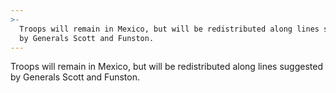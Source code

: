 ```yaml
---
>-
  Troops will remain in Mexico, but will be redistributed along lines suggested
  by Generals Scott and Funston.
---
```


Troops will remain in Mexico, but will be redistributed along lines suggested by Generals Scott and Funston.